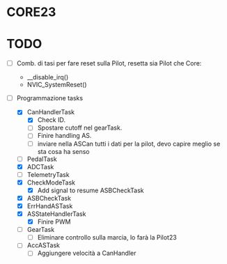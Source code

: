 # CORE23
# TODO
- [ ] Comb. di tasi per fare reset sulla Pilot, resetta sia Pilot che Core:
    - __disable_irq()
    - NVIC_SystemReset()

- [ ] Programmazione tasks
    - [X] CanHandlerTask
        - [X] Check ID.
        - [ ] Spostare cutoff nel gearTask.
        - [ ] Finire handling AS.
        - [ ] inviare nella ASCan tutti i dati per la pilot, devo capire meglio se sta cosa ha senso
    - [ ] PedalTask
    - [X] ADCTask
    - [ ] TelemetryTask
    - [X] CheckModeTask
        - [X] Add signal to resume ASBCheckTask
    - [X] ASBCheckTask
    - [X] ErrHandASTask
    - [X] ASStateHandlerTask
        -[X] Finire PWM
    - [ ] GearTask
        - [ ] Eliminare controllo sulla marcia, lo farà la Pilot23
    - [ ] AccASTask
        - [ ] Aggiungere velocità a CanHandler